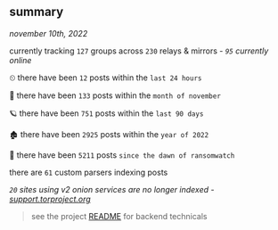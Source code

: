 
## summary
_november 10th, 2022_

currently tracking `127` groups across `230` relays & mirrors - _`95` currently online_

⏲ there have been `12` posts within the `last 24 hours`

🦈 there have been `133` posts within the `month of november`

🪐 there have been `751` posts within the `last 90 days`

🏚 there have been `2925` posts within the `year of 2022`

🦕 there have been `5211` posts `since the dawn of ransomwatch`

there are `61` custom parsers indexing posts

_`20` sites using v2 onion services are no longer indexed - [support.torproject.org](https://support.torproject.org/onionservices/v2-deprecation/)_

> see the project [README](https://github.com/joshhighet/ransomwatch#ransomwatch--) for backend technicals
